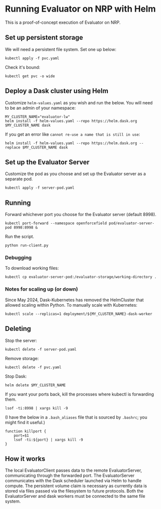 # Running Evaluator on NRP with Helm

This is a proof-of-concept execution of Evaluator on NRP.

## Set up persistent storage

We will need a persistent file system. Set one up below:

```
kubectl apply -f pvc.yaml
```

Check it's bound:

```
kubectl get pvc -o wide
```


## Deploy a Dask cluster using Helm

Customize `helm-values.yaml` as you wish and run the below. You will need to be an admin of your namespace:

```
MY_CLUSTER_NAME="evaluator-lw"
helm install -f helm-values.yaml --repo https://helm.dask.org  $MY_CLUSTER_NAME dask
```

If you get an error like `cannot re-use a name that is still in use`:

```
helm install -f helm-values.yaml --repo https://helm.dask.org --replace $MY_CLUSTER_NAME dask

```

## Set up the Evaluator Server

Customize the pod as you choose and set up the Evaluator server as a separate pod.

```
kubectl apply -f server-pod.yaml
```

## Running

Forward whichever port you choose for the Evaluator server (default 8998).

```
kubectl port-forward --namespace openforcefield pod/evaluator-server-pod 8998:8998 &
```

Run the script.
```
python run-client.py
```

### Debugging

To download working files:

```
kubectl cp evaluator-server-pod:/evaluator-storage/working-directory .
```


### Notes for scaling up (or down)

Since May 2024, Dask-Kubernetes has removed the HelmCluster that allowed scaling within Python.
To manually scale with Kubernetes:

```
kubectl scale --replicas=1 deployment/${MY_CLUSTER_NAME}-dask-worker
```


## Deleting

Stop the server:

```
kubectl delete -f server-pod.yaml
```

Remove storage:

```
kubectl delete -f pvc.yaml
```

Stop Dask:

```
helm delete $MY_CLUSTER_NAME
```


If you want your ports back, kill the processes where kubectl is forwarding them.

```
lsof -ti:8998 | xargs kill -9
```

(I have the below in a `.bash_aliases` file that is sourced by `.bashrc`; you might find it useful.)

```
function killport {
    port=$1
    lsof -ti:${port} | xargs kill -9
}
```



## How it works

The local EvaluatorClient passes data to the remote EvaluatorServer, communicating through the forwarded port.
The EvaluatorServer communicates with the Dask scheduler launched via Helm to handle compute.
The persistent volume claim is necessary as currently data is stored via files passed via the filesystem to future protocols. Both the EvaluatorServer and dask workers must be connected to the same file system.